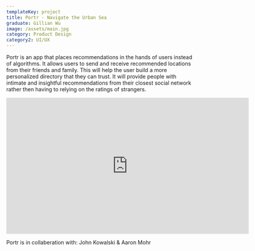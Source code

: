 ```yaml
---
templateKey: project
title: Portr - Navigate the Urban Sea
graduate: Gillian Wu
image: /assets/main.jpg
category: Product Design
category2: UI/UX
---
```

Portr is an app that places recommendations in the hands of users instead of algorithms. It allows users to send and receive recommended locations from their friends and family. This will help the user build a more personalized directory that they can trust. It will provide people with intimate and insightful recommendations from their closest social network rather then having to relying on the ratings of strangers.  

<iframe src="https://player.vimeo.com/video/https://vimeo.com/212825172" width="640" height="360" frameborder="0" webkitallowfullscreen mozallowfullscreen allowfullscreen></iframe>



Portr is in collaberation with: John Kowalski & Aaron Mohr
